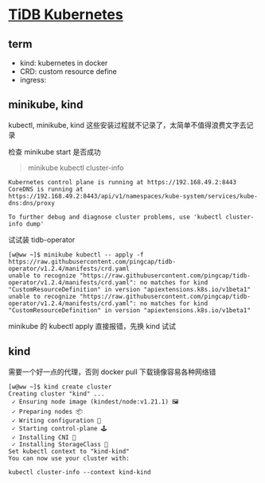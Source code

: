 # [TiDB Kubernetes](/2022/02/tidb_deploy_on_kubernetes.md)

## term

- kind: kubernetes in docker
- CRD: custom resource define
- ingress: 

## minikube, kind

kubectl, minikube, kind 这些安装过程就不记录了，太简单不值得浪费文字去记录

检查 minikube start 是否成功

> minikube kubectl cluster-info

```
Kubernetes control plane is running at https://192.168.49.2:8443
CoreDNS is running at https://192.168.49.2:8443/api/v1/namespaces/kube-system/services/kube-dns:dns/proxy

To further debug and diagnose cluster problems, use 'kubectl cluster-info dump'
```

试试装 tidb-operator

```
[w@ww ~]$ minikube kubectl -- apply -f https://raw.githubusercontent.com/pingcap/tidb-operator/v1.2.4/manifests/crd.yaml
unable to recognize "https://raw.githubusercontent.com/pingcap/tidb-operator/v1.2.4/manifests/crd.yaml": no matches for kind "CustomResourceDefinition" in version "apiextensions.k8s.io/v1beta1"
unable to recognize "https://raw.githubusercontent.com/pingcap/tidb-operator/v1.2.4/manifests/crd.yaml": no matches for kind "CustomResourceDefinition" in version "apiextensions.k8s.io/v1beta1"
```

minikube 的 kubectl apply 直接报错，先换 kind 试试

## kind

需要一个好一点的代理，否则 docker pull 下载镜像容易各种网络错

```
[w@ww ~]$ kind create cluster
Creating cluster "kind" ...
 ✓ Ensuring node image (kindest/node:v1.21.1) 🖼 
 ✓ Preparing nodes 📦  
 ✓ Writing configuration 📜 
 ✓ Starting control-plane 🕹️ 
 ✓ Installing CNI 🔌 
 ✓ Installing StorageClass 💾 
Set kubectl context to "kind-kind"
You can now use your cluster with:

kubectl cluster-info --context kind-kind
```
